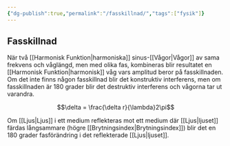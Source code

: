 ```yaml
---
{"dg-publish":true,"permalink":"/fasskillnad/","tags":["fysik"]}
---
```


## Fasskillnad

När två [[Harmonisk Funktion\|harmoniska]] sinus-[[Vågor\|Vågor]] av sama frekvens och våglängd, men med olika fas, kombineras blir resultatet en [[Harmonisk Funktion\|harmonisk]] våg vars amplitud beror på fasskillnaden. Om det inte finns någon fasskillnad blir det konstruktiv interferens, men om fasskillnaden är 180 grader blir det destruktiv interferens och vågorna tar ut varandra. 

$$\delta = \frac{\delta r}{\lambda}2\pi$$

Om [[Ljus\|Ljus]] i ett medium reflekteras mot ett medium där [[Ljus\|ljuset]] färdas långsammare (högre [[Brytningsindex\|Brytningsindex]]) blir det en 180 grader fasförändring i det reflekterade [[Ljus\|ljuset]].
